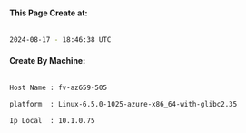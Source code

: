 
   
#### This Page Create at:

```bash

2024-08-17 - 18:46:38 UTC

```

#### Create By Machine:

```bash

Host Name : fv-az659-505

platform  : Linux-6.5.0-1025-azure-x86_64-with-glibc2.35

Ip Local  : 10.1.0.75

```

